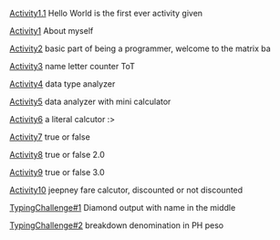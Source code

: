 [Activity1.1](https://github.com/Russel0724/ITCS102-FUNDAMENTALS_PROGRAMMING_PYTHON/blob/cab471fd9ed5d2dbca0644eba054e8d19b328379/activity1.1.py)
Hello World is the first ever activity given

[Activity1](https://github.com/Russel0724/ITCS102-FUNDAMENTALS_PROGRAMMING_PYTHON/blob/cab471fd9ed5d2dbca0644eba054e8d19b328379/activity1.txt)
About myself

[Activity2](https://github.com/Russel0724/ITCS102-FUNDAMENTALS_PROGRAMMING_PYTHON/blob/cab471fd9ed5d2dbca0644eba054e8d19b328379/activity2.py)
basic part of being a programmer, welcome to the matrix ba

[Activity3](https://github.com/Russel0724/ITCS102-FUNDAMENTALS_PROGRAMMING_PYTHON/blob/cab471fd9ed5d2dbca0644eba054e8d19b328379/activity3.py)
name letter counter ToT

[Activity4](https://github.com/Russel0724/ITCS102-FUNDAMENTALS_PROGRAMMING_PYTHON/blob/cab471fd9ed5d2dbca0644eba054e8d19b328379/activity4.py)
data type analyzer

[Activity5](https://github.com/Russel0724/ITCS102-FUNDAMENTALS_PROGRAMMING_PYTHON/blob/cab471fd9ed5d2dbca0644eba054e8d19b328379/activity5.py)
data analyzer with mini calculator

[Activity6](https://github.com/Russel0724/ITCS102-FUNDAMENTALS_PROGRAMMING_PYTHON/blob/cab471fd9ed5d2dbca0644eba054e8d19b328379/activity6.py)
a literal calcutor :>

[Activity7](https://github.com/Russel0724/ITCS102-FUNDAMENTALS_PROGRAMMING_PYTHON/blob/cab471fd9ed5d2dbca0644eba054e8d19b328379/activity7.py)
true or false

[Activity8](https://github.com/Russel0724/ITCS102-FUNDAMENTALS_PROGRAMMING_PYTHON/blob/cab471fd9ed5d2dbca0644eba054e8d19b328379/activity8.py)
true or false 2.0

[Activity9](https://github.com/Russel0724/ITCS102-FUNDAMENTALS_PROGRAMMING_PYTHON/blob/cab471fd9ed5d2dbca0644eba054e8d19b328379/activity9.py)
true or false 3.0

[Activity10](https://github.com/Russel0724/ITCS102-FUNDAMENTALS_PROGRAMMING_PYTHON/blob/cab471fd9ed5d2dbca0644eba054e8d19b328379/activity10.py)
jeepney fare calcutor, discounted or not discounted

[TypingChallenge#1](https://github.com/Russel0724/ITCS102-FUNDAMENTALS_PROGRAMMING_PYTHON/blob/cab471fd9ed5d2dbca0644eba054e8d19b328379/codechallenge%231%202.py)
Diamond output with name in the middle

[TypingChallenge#2](https://github.com/Russel0724/ITCS102-FUNDAMENTALS_PROGRAMMING_PYTHON/blob/cab471fd9ed5d2dbca0644eba054e8d19b328379/codechallenge_2.py)
breakdown denomination in PH peso
